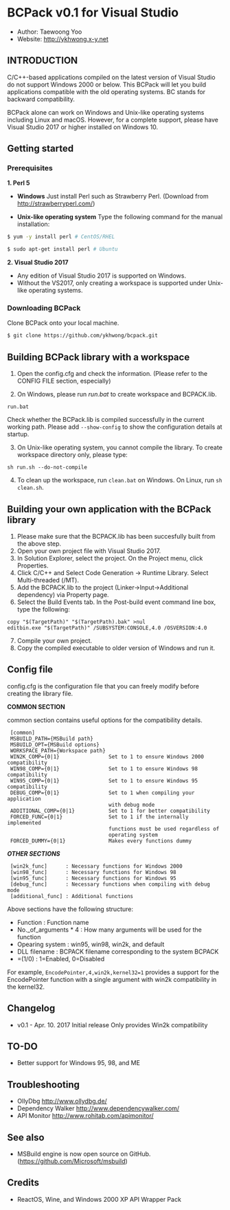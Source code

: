# BCPack v0.1 for Visual Studio
- Author: Taewoong Yoo
- Website: http://ykhwong.x-y.net

## INTRODUCTION
C/C++-based applications compiled on the latest version of Visual Studio do not support Windows 2000 or below. This BCPack will let you build applications compatible with the old operating systems. BC stands for backward compatibility.

BCPack alone can work on Windows and Unix-like operating systems including Linux and macOS. However, for a complete support, please have Visual Studio 2017 or higher installed on Windows 10.

## Getting started
### Prerequisites
**1. Perl 5**
* **Windows**
Just install Perl such as Strawberry Perl. (Download from http://strawberryperl.com/)

* **Unix-like operating system**
Type the following command for the manual installation:
```sh
$ yum -y install perl # CentOS/RHEL
```
```sh
$ sudo apt-get install perl # Ubuntu
```

**2. Visual Studio 2017**
- Any edition of Visual Studio 2017 is supported on Windows.
- Without the VS2017, only creating a workspace is supported under Unix-like operating systems.

### Downloading BCPack
Clone BCPack onto your local machine.
```sh
$ git clone https://github.com/ykhwong/bcpack.git
```

## Building BCPack library with a workspace
1. Open the config.cfg and check the information. (Please refer to the CONFIG FILE section, especially)

2. On Windows, please run *run.bat* to create workspace and BCPACK.lib.
```
run.bat
```
Check whether the BCPack.lib is compiled successfully in the current working path. Please add <code>--show-config</code> to show the configuration details at startup.

3. On Unix-like operating system, you cannot compile the library. To create workspace directory only, please type:
```
sh run.sh --do-not-compile
```
4. To clean up the workspace, run <code>clean.bat</code> on Windows. On Linux, run <code>sh clean.sh</code>.

## Building your own application with the BCPack library
1. Please make sure that the BCPACK.lib has been succesfully built from the above step.
2. Open your own project file with Visual Studio 2017.
3. In Solution Explorer, select the project. On the Project menu, click Properties.
4. Click C/C++ and Select Code Generation -> Runtime Library. Select Multi-threaded (/MT).
5. Add the BCPACK.lib to the project (Linker->Input->Additional dependency) via Property page.
6. Select the Build Events tab. In the Post-build event command line box, type the following:
```
copy "$(TargetPath)" "$(TargetPath).bak" >nul
editbin.exe "$(TargetPath)" /SUBSYSTEM:CONSOLE,4.0 /OSVERSION:4.0
```
7. Compile your own project.
8. Copy the compiled executable to older version of Windows and run it.

## Config file
config.cfg is the configuration file that you can freely modify before creating the library file.

**COMMON SECTION**

common section contains useful options for the compatibility details.
```
 [common]
 MSBUILD_PATH={MSBuild path}
 MSBUILD_OPT={MSBuild options}
 WORKSPACE_PATH={Workspace path}
 WIN2K_COMP={0|1}                Set to 1 to ensure Windows 2000 compatibility
 WIN98_COMP={0|1}                Set to 1 to ensure Windows 98 compatibility
 WIN95_COMP={0|1}                Set to 1 to ensure Windows 95 compatibility
 DEBUG_COMP={0|1}                Set to 1 when compiling your application
                                 with debug mode
 ADDITIONAL_COMP={0|1}           Set to 1 for better compatibility
 FORCED_FUNC={0|1}               Set to 1 if the internally implemented
                                 functions must be used regardless of
                                 operating system
 FORCED_DUMMY={0|1}              Makes every functions dummy
```

***OTHER SECTIONS***

```
 [win2k_func]      : Necessary functions for Windows 2000
 [win98_func]      : Necessary functions for Windows 98
 [win95_func]      : Necessary functions for Windows 95
 [debug_func]      : Necessary functions when compiling with debug mode
 [additional_func] : Additional functions
```

Above sections have the following structure:
* Function             : Function name
* No._of_arguments * 4 : How many arguments will be used for the function
* Opearing system      : win95, win98, win2k, and default
* DLL filename         : BCPACK filename corresponding to the system BCPACK
* =(1/0)               : 1=Enabled, 0=Disabled

For example, <code>EncodePointer,4,win2k,kernel32=1</code> provides a support for the EncodePointer function with a single argument with win2k compatibility in the kernel32.


## Changelog
* v0.1 - Apr. 10. 2017
Initial release
Only provides Win2k compatibility

## TO-DO
* Better support for Windows 95, 98, and ME

## Troubleshooting
* OllyDbg http://www.ollydbg.de/
* Dependency Walker http://www.dependencywalker.com/
* API Monitor http://www.rohitab.com/apimonitor/

## See also
* MSBuild engine is now open source on GitHub. (https://github.com/Microsoft/msbuild)

## Credits
* ReactOS, Wine, and Windows 2000 XP API Wrapper Pack

